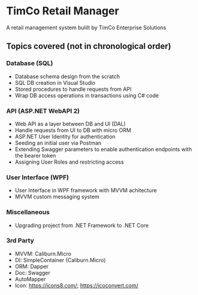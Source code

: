 # TimCo Retail Manager
A retail management system bulilt by TimCo Enterprise Solutions

## Topics covered (not in chronological order)
### Database (SQL)
- Database schema design from the scratch
- SQL DB creation in Visual Studio
- Stored procedures to handle requests from API
- Wrap DB access operations in transactions using C# code
### API (ASP.NET WebAPI 2)
- Web API as a layer between DB and UI (DAL)
- Handle requests from UI to DB with micro ORM
- ASP.NET User Identity for authentication
- Seeding an initial user via Postman
- Extending Swagger parameters to enable authentication endpoints with the bearer token
- Assigning User Roles and restricting access
### User Interface (WPF)
- User Interface in WPF framework with MVVM achitecture
- MVVM custom messaging system
### Miscellaneous 
- Upgrading project from .NET Framework to .NET Core

### 3rd Party
- MVVM: Caliburn.Micro
- DI: SimpleContainer (Caliburn.Micro)
- ORM: Dapper
- Doc: Swagger 
- AutoMapper
- Icon: https://icons8.com/; https://icoconvert.com/
